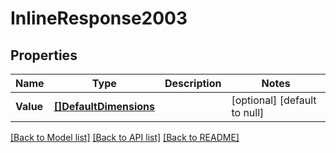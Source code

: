 # InlineResponse2003

## Properties
Name | Type | Description | Notes
------------ | ------------- | ------------- | -------------
**Value** | [**[]DefaultDimensions**](defaultDimensions.md) |  | [optional] [default to null]

[[Back to Model list]](../README.md#documentation-for-models) [[Back to API list]](../README.md#documentation-for-api-endpoints) [[Back to README]](../README.md)

